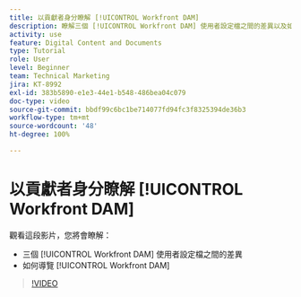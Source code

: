 ```yaml
---
title: 以貢獻者身分瞭解 [!UICONTROL Workfront DAM]
description: 瞭解三個 [!UICONTROL Workfront DAM] 使用者設定檔之間的差異以及如何導覽 [!UICONTROL Workfront DAM]。
activity: use
feature: Digital Content and Documents
type: Tutorial
role: User
level: Beginner
team: Technical Marketing
jira: KT-8992
exl-id: 383b5890-e1e3-44e1-b548-486bea04c079
doc-type: video
source-git-commit: bbdf99c6bc1be714077fd94fc3f8325394de36b3
workflow-type: tm+mt
source-wordcount: '48'
ht-degree: 100%

---
```


# 以貢獻者身分瞭解 [!UICONTROL Workfront DAM]

觀看這段影片，您將會瞭解：

* 三個 [!UICONTROL Workfront DAM] 使用者設定檔之間的差異
* 如何導覽 [!UICONTROL Workfront DAM]

>[!VIDEO](https://video.tv.adobe.com/v/335252/?quality=12&learn=on&enablevpops=1)
